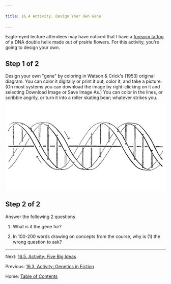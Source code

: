 ```yaml
---

title: 16.4 Activity, Design Your Own Gene

---
```


Eagle-eyed lecture attendees may have noticed that I have a [forearm tattoo](../img/jd_dna_tattoo.jpg) of a DNA double helix made out of prairie flowers. For this activity, you're going to design your own.

## Step 1 of 2

Design your own "gene" by coloring in Watson & Crick's (1953) original diagram. You can color it digitally or print it out, color it, and take a picture. (On most systems you can download the image by right-clicking on it and selecting Download Image or Save Image As.) You can color in the lines, or scribble angrily, or turn it into a roller skating bear; whatever strikes you. 

![watson-crick-1953_figure_rotated.png](../img/watson-crick-1953_figure_rotated.png)

## Step 2 of 2

Answer the following 2 questions

1. What is it the gene for?

2. In 100-200 words drawing on concepts from the course, why is (1) the wrong question to ask?

--------

Next: [16.5. Activity: Five Big Ideas](16.5_activity_five_big_ideas.md)

Previous: [16.3. Activity: Genetics in Fiction](16.3_activity_genetics_in_fiction.md)

Home: [Table of Contents](../README.md)
